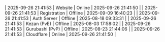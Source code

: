 | 2025-09-26 21:41:53 | Website | Online | 2025-09-26 21:41:50 |
| 2025-09-26 21:41:53 | Registration | Offline | 2025-09-09 16:40:23 |
| 2025-09-26 21:41:53 | Auth Server | Offline | 2025-08-18 09:33:31 |
| 2025-09-26 21:41:53 | Kezan (PvE) | Offline | 2025-08-03 17:58:02 |
| 2025-09-26 21:41:53 | Gurubashi (PvP) | Offline | 2025-08-23 21:44:06 |
| 2025-09-26 21:41:53 | Cloudflare | Online | 2025-09-26 21:41:50 |
